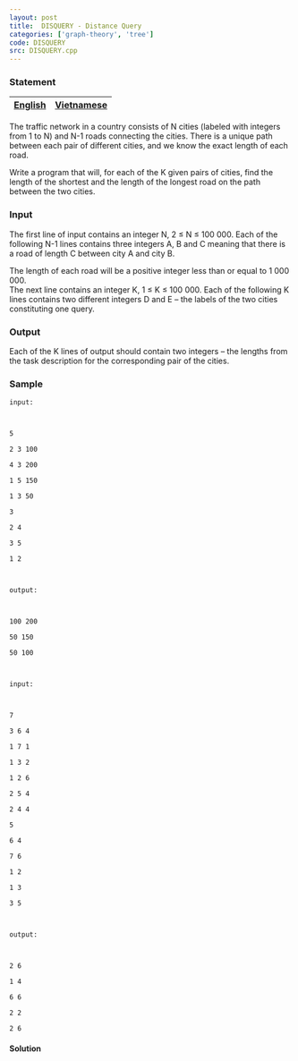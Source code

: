 ```yaml
---
layout: post
title:  DISQUERY - Distance Query
categories: ['graph-theory', 'tree']
code: DISQUERY
src: DISQUERY.cpp
---
```


### **Statement**

[English](/problems/DISQUERY/en/) | [Vietnamese](/problems/DISQUERY/vn/)  
---|---  
  
  

The traffic network in a country consists of N cities (labeled with integers
from 1 to N) and N-1 roads connecting the cities. There is a unique path
between each pair of different cities, and we know the exact length of each
road.

Write a program that will, for each of the K given pairs of cities, find the
length of the shortest and the length of the longest road on the path between
the two cities.

### Input

The first line of input contains an integer N, 2 ≤ N ≤ 100 000. Each of the
following N-1 lines contains three integers A, B and C meaning that there is a
road of length C between city A and city B.

The length of each road will be a positive integer less than or equal to 1 000
000.  
The next line contains an integer K, 1 ≤ K ≤ 100 000. Each of the following K
lines contains two different integers D and E – the labels of the two cities
constituting one query.

### Output

Each of the K lines of output should contain two integers – the lengths from
the task description for the corresponding pair of the cities.

### Sample

    
    
    input:
    
    5
    2 3 100
    4 3 200
    1 5 150
    1 3 50
    3
    2 4
    3 5
    1 2
    
    output:
    
    100 200
    50 150
    50 100
    
    input:
    
    7
    3 6 4
    1 7 1
    1 3 2
    1 2 6
    2 5 4
    2 4 4
    5
    6 4
    7 6
    1 2
    1 3
    3 5
    
    output:
    
    2 6
    1 4
    6 6
    2 2
    2 6

  



#### **Solution**



